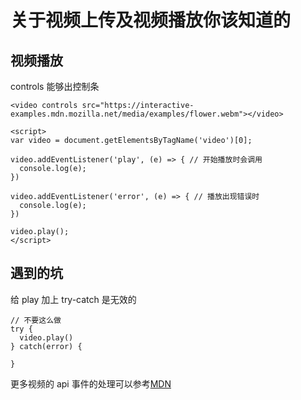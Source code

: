 # 关于视频上传及视频播放你该知道的

## 视频播放

controls 能够出控制条

```
<video controls src="https://interactive-examples.mdn.mozilla.net/media/examples/flower.webm"></video>

<script>
var video = document.getElementsByTagName('video')[0];

video.addEventListener('play', (e) => { // 开始播放时会调用
  console.log(e);
})

video.addEventListener('error', (e) => { // 播放出现错误时
  console.log(e);
})

video.play();
</script>
```

## 遇到的坑

给 play 加上 try-catch 是无效的

```
// 不要这么做
try {
  video.play()
} catch(error) {

}
```

更多视频的 api 事件的处理可以参考[MDN](https://developer.mozilla.org/zh-CN/docs/Web/Guide/Events/Media_events)

<!-- https://jsbin.com/suqijunoqa/edit?html,js,console,output -->
